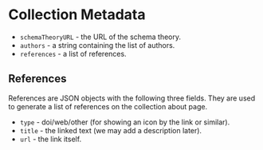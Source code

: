 # Collection Metadata

- `schemaTheoryURL` - the URL of the schema theory.
- `authors` - a string containing the list of authors.
- `references` - a list of references.

## References

References are JSON objects with the following three fields. They are used to generate a list of references on the collection about page.
- `type` - doi/web/other (for showing an icon by the link or similar).
- `title` - the linked text (we may add a description later).
- `url` - the link itself.
